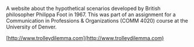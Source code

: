 A website about the hypothetical scenarios developed by British philosopher Philippa Foot in 1967. This was part of an assignment for a Communication in Professions &amp; Organizations (COMM 4020) course at the University of Denver.

[http://www.trolleydilemma.com](http://www.trolleydilemma.com)